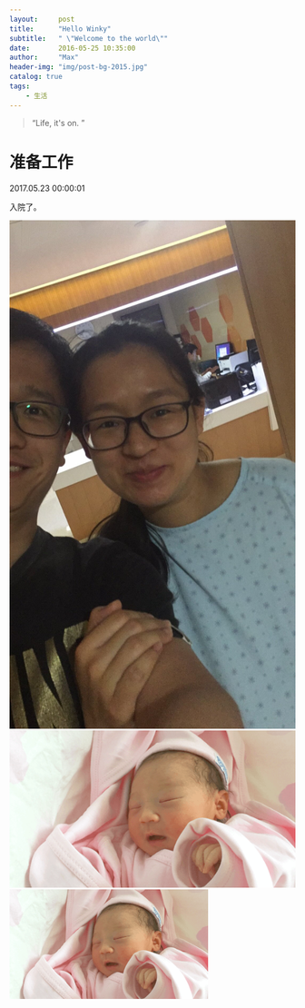 ```yaml
---
layout:     post
title:      "Hello Winky"
subtitle:   " \"Welcome to the world\""
date:       2016-05-25 10:35:00
author:     "Max"
header-img: "img/post-bg-2015.jpg"
catalog: true
tags:
    - 生活
---
```


> “Life, it's on. ”


# 准备工作

2017.05.23 00:00:01 

入院了。

![img](/img/post-bg-2015-1.jpg)
![img](img/post-bg-2015.jpg)
<img src="img/post-bg-2015.jpg" width="350"/>




